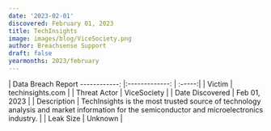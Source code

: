 ```yaml
---
date: '2023-02-01'
discovered: February 01, 2023
title: TechInsights
image: images/blog/ViceSociety.png
author: Breachsense Support
draft: false
yearmonths: 2023/february
---
```



| Data Breach Report
------------:     |:-------------:    | :-----:|
| Victim      | techinsights.com      | 
| Threat Actor      | ViceSociety      | 
| Date Discovered      | Feb 01, 2023      | 
| Description      | TechInsights is the most trusted source of technology analysis and market information for the semiconductor and microelectronics industry.      | 
| Leak Size      | Unknown      | 

